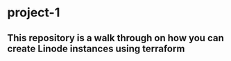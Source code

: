 # project-1
## This repository is a walk through on how you can create Linode instances using terraform
